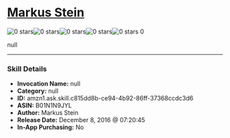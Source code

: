 # [Markus Stein](http://alexa.amazon.com/#skills/amzn1.ask.skill.c815dd8b-ce94-4b92-86ff-37368ccdc3d6)
![0 stars](../../images/ic_star_border_black_18dp_1x.png)![0 stars](../../images/ic_star_border_black_18dp_1x.png)![0 stars](../../images/ic_star_border_black_18dp_1x.png)![0 stars](../../images/ic_star_border_black_18dp_1x.png)![0 stars](../../images/ic_star_border_black_18dp_1x.png) 0

null

***

### Skill Details

* **Invocation Name:** null
* **Category:** null
* **ID:** amzn1.ask.skill.c815dd8b-ce94-4b92-86ff-37368ccdc3d6
* **ASIN:** B01N1N9JYL
* **Author:** Markus Stein
* **Release Date:** December 8, 2016 @ 07:20:45
* **In-App Purchasing:** No
